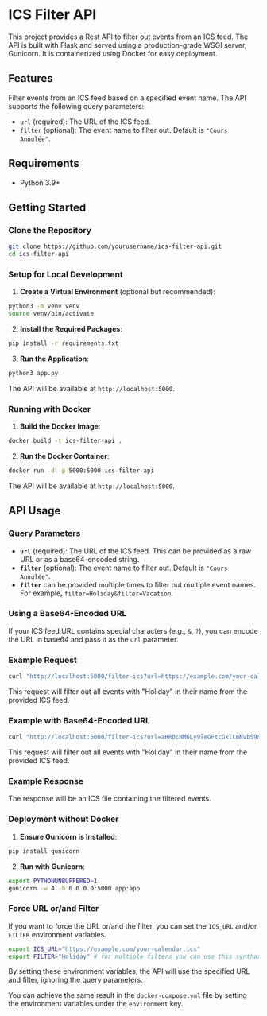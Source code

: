 # ICS Filter API

This project provides a Rest API to filter out events from an ICS feed. The API is built with Flask and served using a production-grade WSGI server, Gunicorn. It is containerized using Docker for easy deployment.

## Features

Filter events from an ICS feed based on a specified event name. The API supports the following query parameters: 

- `url` (required): The URL of the ICS feed.
- `filter` (optional): The event name to filter out. Default is `"Cours Annulée"`.

## Requirements

- Python 3.9+

## Getting Started

### Clone the Repository

```bash
git clone https://github.com/yourusername/ics-filter-api.git
cd ics-filter-api
```

### Setup for Local Development

1. **Create a Virtual Environment** (optional but recommended):

```bash
python3 -m venv venv
source venv/bin/activate
```

2. **Install the Required Packages**:

```bash
pip install -r requirements.txt
```

3. **Run the Application**:

```bash
python3 app.py
```

The API will be available at `http://localhost:5000`.

### Running with Docker

1. **Build the Docker Image**:

```bash
docker build -t ics-filter-api .
```

2. **Run the Docker Container**:

```bash
docker run -d -p 5000:5000 ics-filter-api
```

The API will be available at `http://localhost:5000`.

## API Usage

### Query Parameters

- **`url`** (required): The URL of the ICS feed. This can be provided as a raw URL or as a base64-encoded string.
- **`filter`** (optional): The event name to filter out. Default is `"Cours Annulée"`.
- **`filter`** can be provided multiple times to filter out multiple event names. For example, `filter=Holiday&filter=Vacation`.

### Using a Base64-Encoded URL

If your ICS feed URL contains special characters (e.g., `&`, `?`), you can encode the URL in base64 and pass it as the `url` parameter.

### Example Request

```bash
curl "http://localhost:5000/filter-ics?url=https://example.com/your-calendar.ics&filter=Holiday" -o filtered_calendar.ics
```

This request will filter out all events with "Holiday" in their name from the provided ICS feed.

### Example with Base64-Encoded URL

```bash
curl "http://localhost:5000/filter-ics?url=aHR0cHM6Ly9leGFtcGxlLmNvbS9nb29nbGUuY29tL3lvdXItY2FsZW5kYXIuaWNz&filter=Holiday" -o filtered_calendar.ics
```

This request will filter out all events with "Holiday" in their name from the provided ICS feed.

### Example Response

The response will be an ICS file containing the filtered events.

### Deployment without Docker

1. **Ensure Gunicorn is Installed**:

```bash
pip install gunicorn
```

2. **Run with Gunicorn**:

```bash
export PYTHONUNBUFFERED=1
gunicorn -w 4 -b 0.0.0.0:5000 app:app
```

### Force URL or/and Filter

If you want to force the URL or/and the filter, you can set the `ICS_URL` and/or `FILTER` environment variables.

```bash
export ICS_URL="https://example.com/your-calendar.ics"
export FILTER="Holiday" # for multiple filters you can use this synthax: "Holiday|Vacation"
```

By setting these environment variables, the API will use the specified URL and filter, ignoring the query parameters.

You can achieve the same result in the `docker-compose.yml` file by setting the environment variables under the `environment` key.